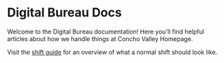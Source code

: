 # Digital Bureau Docs

Welcome to the Digital Bureau documentation! Here you'll find helpful articles
about how we handle things at Concho Valley Homepage.

Visit the [shift guide](/docs/shiftguide) for an overview of what a normal shift
should look like.
